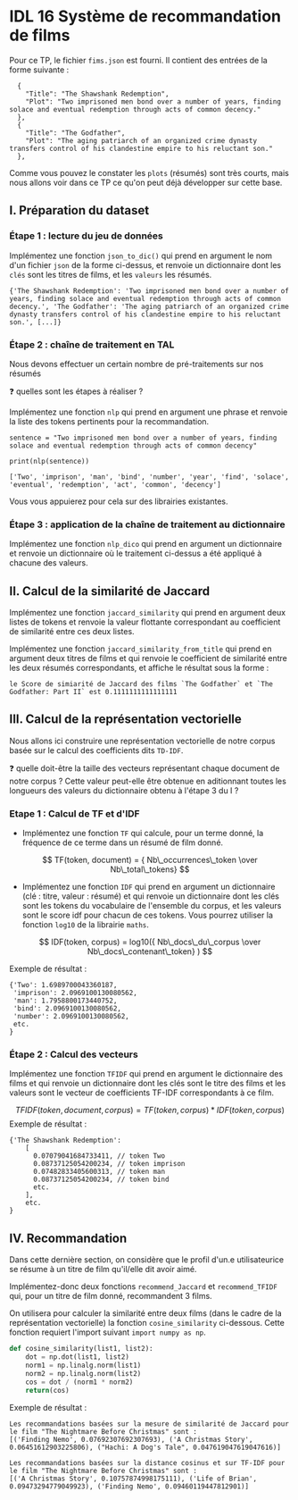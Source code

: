 
# IDL 16 Système de recommandation de films

Pour ce TP, le fichier `fims.json` est fourni. Il contient des entrées de la forme suivante : 

```jsonld
  {
    "Title": "The Shawshank Redemption",
    "Plot": "Two imprisoned men bond over a number of years, finding solace and eventual redemption through acts of common decency."
  },
  {
    "Title": "The Godfather",
    "Plot": "The aging patriarch of an organized crime dynasty transfers control of his clandestine empire to his reluctant son."
  },
```

Comme vous pouvez le constater les `plots` (résumés) sont très courts, mais nous allons voir dans ce TP ce qu'on peut déjà développer sur cette base.

## I. Préparation du dataset

### Étape 1 : lecture du jeu de données

Implémentez une fonction `json_to_dic()` qui prend en argument le nom d'un fichier `json` de la forme ci-dessus, et renvoie un dictionnaire dont les `clés` sont les titres de films, et les `valeurs` les résumés.

```python!
{'The Shawshank Redemption': 'Two imprisoned men bond over a number of years, finding solace and eventual redemption through acts of common decency.', 'The Godfather': 'The aging patriarch of an organized crime dynasty transfers control of his clandestine empire to his reluctant son.', [...]}
```



### Étape 2 : chaîne de traitement en TAL

Nous devons effectuer un certain nombre de pré-traitements sur nos résumés 

:question: quelles sont les étapes à réaliser ?

Implémentez une fonction `nlp` qui prend en argument une phrase et renvoie la liste des tokens pertinents pour la recommandation.

```python!
sentence = "Two imprisoned men bond over a number of years, finding solace and eventual redemption through acts of common decency"

print(nlp(sentence))

['Two', 'imprison', 'man', 'bind', 'number', 'year', 'find', 'solace', 'eventual', 'redemption', 'act', 'common', 'decency']
```

Vous vous appuierez pour cela sur des librairies existantes. 

### Étape 3 : application de la chaîne de traitement au dictionnaire

Implémentez une fonction `nlp_dico` qui prend en argument un dictionnaire et renvoie un dictionnaire où le traitement ci-dessus a été appliqué à chacune des valeurs.

## II. Calcul de la similarité de Jaccard 

Implémentez une fonction `jaccard_similarity` qui prend en argument deux listes de tokens et renvoie la valeur flottante correspondant au coefficient de similarité entre ces deux listes.  


Implémentez une fonction `jaccard_similarity_from_title` qui prend en argument deux titres de films et qui renvoie le coefficient de similarité entre les deux résumés correspondants, et affiche le résultat sous la forme : 

```python!
le Score de simiarité de Jaccard des films `The Godfather` et `The Godfather: Part II` est 0.1111111111111111
```

## III. Calcul de la représentation vectorielle

Nous allons ici construire une représentation vectorielle de notre corpus basée sur le calcul des coefficients dits `TD-IDF`.

:question: quelle doit-être la taille des vecteurs représentant chaque document de notre corpus ? Cette valeur peut-elle être obtenue en aditionnant toutes les longueurs des valeurs du dictionnaire obtenu à l'étape 3 du I ?

### Etape 1 : Calcul de TF et d'IDF

- Implémentez une fonction `TF` qui calcule, pour un terme donné, la fréquence de ce terme dans un résumé de film donné. 

$$
TF(token, document) = { Nb\_occurrences\_token \over Nb\_total\_tokens} 
$$


- Implémentez une fonction `IDF` qui prend en argument un dictionnaire (clé : titre, valeur : résumé) et qui renvoie un dictionnaire dont les clés sont les tokens du vocabulaire de l'ensemble du corpus, et les valeurs sont le score idf pour chacun de ces tokens. 
Vous pourrez utiliser la fonction `log10` de la librairie `maths`.

$$
IDF(token, corpus) = log10({ Nb\_docs\_du\_corpus \over Nb\_docs\_contenant\_token} )
$$

Exemple de résultat : 
```csv
{'Two': 1.6989700043360187,
 'imprison': 2.0969100130080562,
 'man': 1.7958800173440752,
 'bind': 2.0969100130080562,
 'number': 2.0969100130080562,
 etc.
}
```

### Étape 2 : Calcul des vecteurs

Implémentez une fonction `TFIDF` qui prend en argument le dictionnaire des films et qui renvoie un dictionnaire dont les clés sont le titre des films et les valeurs sont le vecteur de coefficients TF-IDF correspondants à ce film.

$$
TFIDF(token, document, corpus) = TF(token, corpus) * IDF(token, corpus)
$$
Exemple de résultat : 

```csv
{'The Shawshank Redemption': 
    [
      0.07079041684733411, // token Two
      0.08737125054200234, // token imprison
      0.07482833405600313, // token man
      0.08737125054200234, // token bind
      etc.
    ],
    etc.
}
```

## IV. Recommandation

Dans cette dernière section, on considère que le profil d'un.e utilisateurice se résume à un titre de film qu'il/elle dit avoir aimé.

Implémentez-donc deux fonctions `recommend_Jaccard` et `recommend_TFIDF` qui, pour un titre de film donné, recommandent 3 films. 

On utilisera pour calculer la similarité entre deux films (dans le cadre de la représentation vectorielle) la fonction `cosine_similarity` ci-dessous. Cette fonction requiert l'import suivant `import numpy as np`.

```python 
def cosine_similarity(list1, list2):
    dot = np.dot(list1, list2)
    norm1 = np.linalg.norm(list1)
    norm2 = np.linalg.norm(list2)
    cos = dot / (norm1 * norm2)
    return(cos)
```


Exemple de résultat : 

```python!
Les recommandations basées sur la mesure de similarité de Jaccard pour le film "The Nightmare Before Christmas" sont :
[('Finding Nemo', 0.07692307692307693), ('A Christmas Story', 0.06451612903225806), ("Hachi: A Dog's Tale", 0.047619047619047616)]

Les recommandations basées sur la distance cosinus et sur TF-IDF pour le film "The Nightmare Before Christmas" sont :
[('A Christmas Story', 0.10757874998175111), ('Life of Brian', 0.09473294779049923), ('Finding Nemo', 0.09460119447812901)]
```


